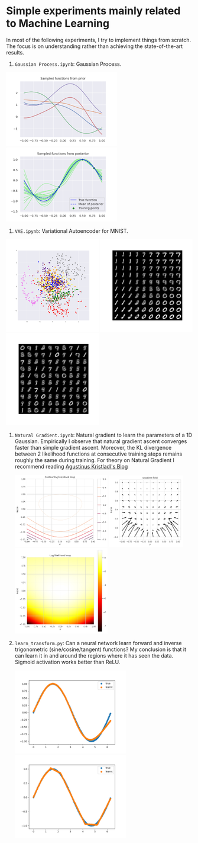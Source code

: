 # Simple experiments mainly related to Machine Learning

In most of the following experiments, I try to implement things from scratch. The focus is on understanding rather than achieving the state-of-the-art results.

1. `Gaussian Process.ipynb`: Gaussian Process.

  <p float="center">
  	<img src="figures/gp_prior.png" width="300"/>
  	<img src="figures/gp.png" width="300"/>
  </p>


1. `VAE.ipynb`: Variational Autoencoder for MNIST.
<p float="center">
	<img src="figures/VAE_latent.png" width="250"/>
	<img src="figures/VAE_latent_dec.png" width="250"/>
    <img src="figures/VAE_samples.png" width="250"/>
</p>

1. `Natural Gradient.ipynb`: Natural gradient to learn the parameters of a 1D Gaussian. Empirically I observe that natural gradient ascent converges faster than simple gradient ascent. Moreover, the KL divergence between 2 likelihood functions at consecutive training steps remains roughly the same during training. For theory on Natural Gradient I recommend reading [Agustinus Kristladl's Blog](https://wiseodd.github.io/techblog/2018/03/14/natural-gradient/#:~:text=Up%20to%20constant%20factor%20of,%E2%88%87%CE%B8L(%CE%B8).)

   <p float="center">
       <img src="figures/natural_contour.png" width=250/>
       <img src="figures/natural_gradient_field.png" width=200/>
       <img src="figures/natural_likelihood_map.png" width=250/>
   </p>


1. `learn_transform.py`: Can a neural network learn forward and inverse trigonometric (sine/cosine/tangent) functions? My conclusion is that it can learn it in and around the regions where it has seen the data. Sigmoid activation works better than ReLU.

   <p float="center">
       <img src="figures/sigmoid.png" width=300/>
       <img src="figures/relu.png" width=300/>
   </p>
   

   


